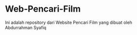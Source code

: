 # Web-Pencari-Film
Ini adalah repository dari Website Pencari Film yang dibuat oleh Abdurrahman Syafiq
